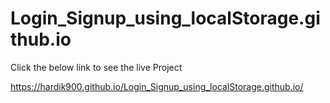 # Login_Signup_using_localStorage.github.io

Click the below link to see the live Project

https://hardik900.github.io/Login_Signup_using_localStorage.github.io/
